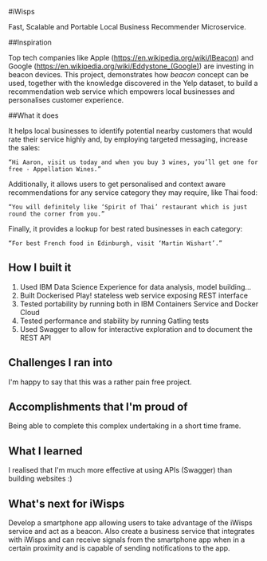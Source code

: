 #iWisps

Fast, Scalable and Portable Local Business Recommender Microservice.

##Inspiration

Top tech companies like Apple (https://en.wikipedia.org/wiki/IBeacon) and
Google (https://en.wikipedia.org/wiki/Eddystone_(Google))
are investing in beacon devices. This project, demonstrates how *beacon* concept
can be used, together with the knowledge discovered
in the Yelp dataset, to build a recommendation web service which
empowers local businesses and personalises customer experience.

##What it does

It helps local businesses to identify potential nearby customers that would rate their service highly
and, by employing targeted messaging, increase the sales:

    “Hi Aaron, visit us today and when you buy 3 wines, you’ll get one for free - Appellation Wines.”

Additionally, it allows users to get personalised and context aware recommendations for any service category they may require, like Thai food:

    “You will definitely like ‘Spirit of Thai’ restaurant which is just round the corner from you.”

Finally, it provides a lookup for best rated businesses in each category:

    “For best French food in Edinburgh, visit ‘Martin Wishart’.”

## How I built it
1. Used IBM Data Science Experience for data analysis, model building...
2. Built Dockerised Play! stateless web service exposing REST interface
3. Tested portability by running both in IBM Containers Service and Docker Cloud
4. Tested performance and stability by running Gatling tests
5. Used Swagger to allow for interactive exploration and to document the REST API

## Challenges I ran into
I'm happy to say that this was a rather pain free project.

## Accomplishments that I'm proud of
Being able to complete this complex undertaking in a short time frame.

## What I learned
I realised that I'm much more effective at using APIs (Swagger) than building websites :)

## What's next for iWisps
Develop a smartphone app allowing users to take advantage of the iWisps service and act as a beacon.
Also create a business service that integrates with iWisps and can receive signals from
the smartphone app when in a certain proximity and is capable of sending notifications to the app.
